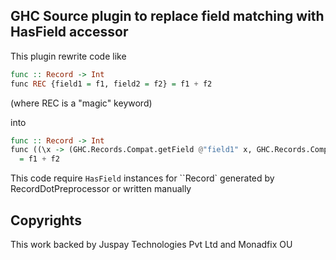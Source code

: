 ## GHC Source plugin to replace field matching with HasField accessor 

This plugin rewrite code like

```haskell
func :: Record -> Int
func REC {field1 = f1, field2 = f2} = f1 + f2
```
(where REC is a "magic" keyword)

into

```haskell
func :: Record -> Int
func ((\x -> (GHC.Records.Compat.getField @"field1" x, GHC.Records.Compat.getField @"field2" x) -> (f1, f2)))
  = f1 + f2
```

This code require ``HasField`` instances for ``Record` generated by RecordDotPreprocessor or written manually

## Copyrights

This work backed by Juspay Technologies Pvt Ltd and Monadfix OU
